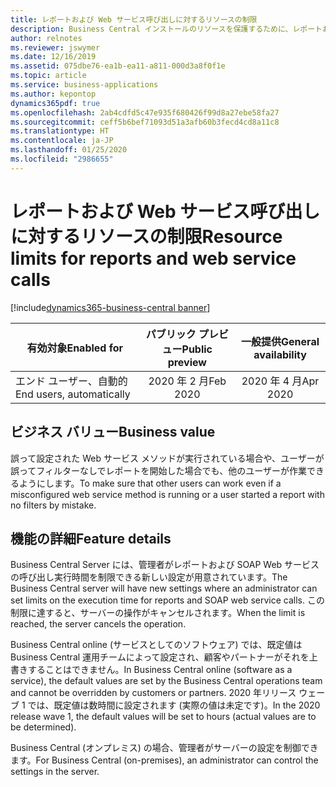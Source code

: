 ```yaml
---
title: レポートおよび Web サービス呼び出しに対するリソースの制限
description: Business Central インストールのリソースを保護するために、レポートおよび SOAP Web サービス呼び出しの最大実行時間に制限を構成できるようになりました
author: relnotes
ms.reviewer: jswymer
ms.date: 12/16/2019
ms.assetid: 075dbe76-ea1b-ea11-a811-000d3a8f0f1e
ms.topic: article
ms.service: business-applications
ms.author: kepontop
dynamics365pdf: true
ms.openlocfilehash: 2ab4cdfd5c47e935f680426f99d8a27ebe58fa27
ms.sourcegitcommit: ceff5b6bef71093d51a3afb60b3fecd4cd8a11c8
ms.translationtype: HT
ms.contentlocale: ja-JP
ms.lasthandoff: 01/25/2020
ms.locfileid: "2986655"
---
```

# <a name="resource-limits-for-reports-and-web-service-calls"></a><span data-ttu-id="73179-103">レポートおよび Web サービス呼び出しに対するリソースの制限</span><span class="sxs-lookup"><span data-stu-id="73179-103">Resource limits for reports and web service calls</span></span>
[!include[dynamics365-business-central banner](../includes/dynamics365-business-central.md)]

| <span data-ttu-id="73179-104">有効対象</span><span class="sxs-lookup"><span data-stu-id="73179-104">Enabled for</span></span>    |  <span data-ttu-id="73179-105">パブリック プレビュー</span><span class="sxs-lookup"><span data-stu-id="73179-105">Public preview</span></span> | <span data-ttu-id="73179-106">一般提供</span><span class="sxs-lookup"><span data-stu-id="73179-106">General availability</span></span> | 
| ---------- | :----------: |:----------: |
|<span data-ttu-id="73179-107">エンド ユーザー、自動的</span><span class="sxs-lookup"><span data-stu-id="73179-107">End users, automatically</span></span>|<span data-ttu-id="73179-108">2020 年 2 月</span><span class="sxs-lookup"><span data-stu-id="73179-108">Feb 2020</span></span>| <span data-ttu-id="73179-109">2020 年 4 月</span><span class="sxs-lookup"><span data-stu-id="73179-109">Apr 2020</span></span>|


## <a name="business-value"></a><span data-ttu-id="73179-110">ビジネス バリュー</span><span class="sxs-lookup"><span data-stu-id="73179-110">Business value</span></span>
<!-- bv start -->
<span data-ttu-id="73179-111">誤って設定された Web サービス メソッドが実行されている場合や、ユーザーが誤ってフィルターなしでレポートを開始した場合でも、他のユーザーが作業できるようにします。</span><span class="sxs-lookup"><span data-stu-id="73179-111">To make sure that other users can work even if a misconfigured web service method is running or a user started a report with no filters by mistake.</span></span>
<!-- bv end -->



## <a name="feature-details"></a><span data-ttu-id="73179-112">機能の詳細</span><span class="sxs-lookup"><span data-stu-id="73179-112">Feature details</span></span>
<!--feature detail start -->
<span data-ttu-id="73179-113">Business Central Server には、管理者がレポートおよび SOAP Web サービスの呼び出し実行時間を制限できる新しい設定が用意されています。</span><span class="sxs-lookup"><span data-stu-id="73179-113">The Business Central server will have new settings where an administrator can set limits on the execution time for reports and SOAP web service calls.</span></span> <span data-ttu-id="73179-114">この制限に達すると、サーバーの操作がキャンセルされます。</span><span class="sxs-lookup"><span data-stu-id="73179-114">When the limit is reached, the server cancels the operation.</span></span>

<span data-ttu-id="73179-115">Business Central online (サービスとしてのソフトウェア) では、既定値は Business Central 運用チームによって設定され、顧客やパートナーがそれを上書きすることはできません。</span><span class="sxs-lookup"><span data-stu-id="73179-115">In Business Central online (software as a service), the default values are set by the Business Central operations team and cannot be overridden by customers or partners.</span></span> <span data-ttu-id="73179-116">2020 年リリース ウェーブ 1 では、既定値は数時間に設定されます (実際の値は未定です)。</span><span class="sxs-lookup"><span data-stu-id="73179-116">In the 2020 release wave 1, the default values will be set to hours (actual values are to be determined).</span></span>

<span data-ttu-id="73179-117">Business Central (オンプレミス) の場合、管理者がサーバーの設定を制御できます。</span><span class="sxs-lookup"><span data-stu-id="73179-117">For Business Central (on-premises), an administrator can control the settings in the server.</span></span>
<!--feature detail end -->









